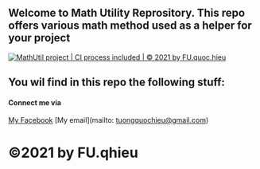 ## Welcome to Math Utility Reprository. This repo offers various math method used as a helper for your project
[![MathUtil project | CI process included | © 2021 by FU.quoc.hieu](https://github.com/tuongquochieu/1st-Upload/actions/workflows/mathutil-ci-actions.yml/badge.svg)](https://github.com/tuongquochieu/1st-Upload/actions/workflows/mathutil-ci-actions.yml)

## You wil find in this repo the following stuff:


#### Connect me via
[My Facebook](https://facebook.com/qhieu501)
[My email](mailto: tuongquochieu@gmail.com)

©2021 by FU.qhieu
=======

